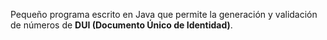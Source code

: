 Pequeño programa escrito en Java que permite la generación y validación de números de **DUI (Documento Único de Identidad)**.